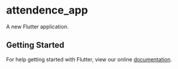 # attendence_app

A new Flutter application.

## Getting Started

For help getting started with Flutter, view our online
[documentation](https://flutter.io/).
